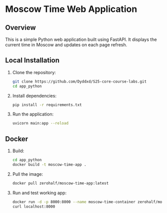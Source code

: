 # Moscow Time Web Application

## Overview
This is a simple Python web application built using FastAPI. It displays the current time in Moscow and updates on each page refresh.

## Local Installation
1. Clone the repository:
   ```bash
   git clone https://github.com/Dyddxd/S25-core-course-labs.git
   cd app_python
   ```
2. Install dependencies:
    ```bash
   pip install -r requirements.txt
    ```
3. Run the application:
    ```bash
   uvicorn main:app --reload
    ```

## Docker
1. Build:
   ```bash
   cd app_python
   docker build -t moscow-time-app .
   ```
2. Pull the image:
   ```bash
   docker pull zerohalf/moscow-time-app:latest
   ```
3. Run and test working app:
   ```bash
   docker run -d -p 8000:8000 --name moscow-time-container zerohalf/moscow-time-app:latest
   curl localhost:8000
   ```